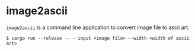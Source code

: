 # image2ascii
`image2ascii` is a command line application to convert image file to ascii art.

```console
$ cargo run --release -- --input <image file> --width <width of ascii art>
```

